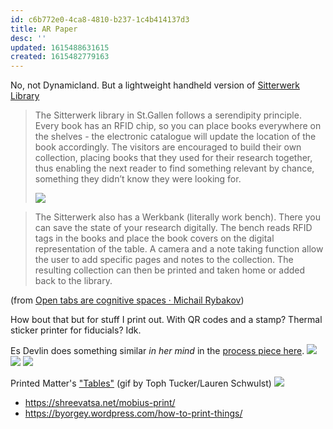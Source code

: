 ```yaml
---
id: c6b772e0-4ca8-4810-b237-1c4b414137d3
title: AR Paper
desc: ''
updated: 1615488631615
created: 1615482779163
---
```

No, not Dynamicland. But a lightweight handheld version of [Sitterwerk Library](https://www.sitterwerk.ch/)

> The Sitterwerk library in St.Gallen follows a serendipity principle. Every book has an RFID chip, so you can place books everywhere on the shelves - the electronic catalogue will update the location of the book accordingly. The visitors are encouraged to build their own collection, placing books that they used for their research together, thus enabling the next reader to find something relevant by chance, something they didn’t know they were looking for.
>
> ![](attachments/2021-01-29-02-24-25.png)

> The Sitterwerk also has a Werkbank (literally work bench). There you can save the state of your research digitally. The bench reads RFID tags in the books and place the book covers on the digital representation of the table. A camera and a note taking function allow the user to add specific pages and notes to the collection.
> The resulting collection can then be printed and taken home or added back to the library.

(from [Open tabs are cognitive spaces · Michail Rybakov](https://rybakov.com/blog/open_tabs_are_cognitive_spaces/))

How bout that but for stuff I print out. With QR codes and a stamp? Thermal sticker printer for fiducials? Idk.

Es Devlin does something similar _in her mind_ in the [process piece here](https://www.youtube.com/watch?v=58UroGqQ1ls&feature=youtu.be).
![](attachments/2021-01-29-02-26-18.png)
![](attachments/2021-01-29-02-26-31.png)
![](attachments/2021-01-29-02-26-45.png)

Printed Matter's ["Tables"](https://www.printedmatter.org/catalog/tables/11555) (gif by Toph Tucker/Lauren Schwulst)
![](https://d2w9rnfcy7mm78.cloudfront.net/6107398/original_5ef41024ea80ff1819d81312cb036672.gif?1581045486?bc=0)

- <https://shreevatsa.net/mobius-print/>
- <https://byorgey.wordpress.com/how-to-print-things/>

